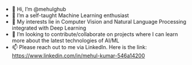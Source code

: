 - 👋 Hi, I’m @mehulghub
- 👀 I’m a self-taught Machine Learning enthusiast
- 🌱 My interests lie in Computer Vision and Natural Language Processing integrated with Deep Learning
- 💞️ I’m looking to contribute/collaborate on projects where I can learn more about the latest technologies of AI/ML
- 📫 Please reach out to me via LinkedIn. Here is the link: https://www.linkedin.com/in/mehul-kumar-546a14200

<!---
mehulghub/mehulghub is a ✨ special ✨ repository because its `README.md` (this file) appears on your GitHub profile.
You can click the Preview link to take a look at your changes.
--->
